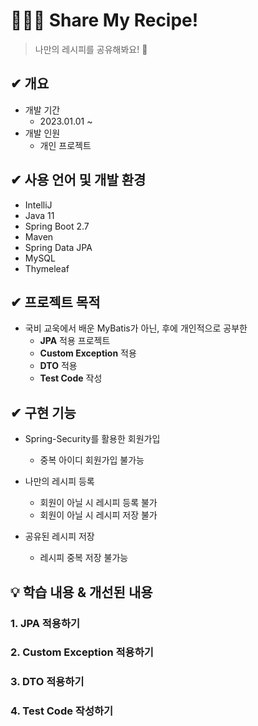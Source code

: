 # 🧑🏻‍🍳 Share My Recipe!

> 나만의 레시피를 공유해봐요! 🥗
>


## ✔ 개요
* 개발 기간
  * 2023.01.01 ~
* 개발 인원
  * 개인 프로젝트


## ✔ 사용 언어 및 개발 환경
- IntelliJ
- Java 11
- Spring Boot 2.7
- Maven
- Spring Data JPA
- MySQL
- Thymeleaf


## ✔ 프로젝트 목적
* 국비 교욱에서 배운 MyBatis가 아닌, 후에 개인적으로 공부한 
  * **JPA** 적용 프로젝트
  * **Custom Exception** 적용
  * **DTO** 적용
  * **Test Code** 작성



## ✔ 구현 기능
* Spring-Security를 활용한 회원가입
  * 중복 아이디 회원가입 불가능


* 나만의 레시피 등록
  * 회원이 아닐 시 레시피 등록 불가
  * 회원이 아닐 시 레시피 저장 불가


* 공유된 레시피 저장
  * 레시피 중복 저장 불가능


## 💡 학습 내용 & 개선된 내용
### 1. JPA 적용하기

### 2. Custom Exception 적용하기

### 3. DTO 적용하기

### 4. Test Code 작성하기






